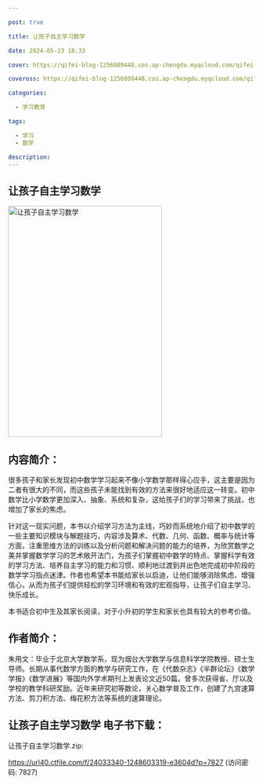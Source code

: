 ```yaml
---

post: true

title: 让孩子自主学习数学

date: 2024-05-23 18:33

cover: https://qifei-blog-1256009448.cos.ap-chengdu.myqcloud.com/qifei-blog/663d762e0ea9cb1403d8f9e5.jpg

coveross: https://qifei-blog-1256009448.cos.ap-chengdu.myqcloud.com/qifei-blog/663d762e0ea9cb1403d8f9e5.jpg

categories:

  - 学习教育

tags:

  - 学习
  - 数学

description:
---
```


## 让孩子自主学习数学
<img alt="让孩子自主学习数学 " class="aligncenter loading" data-was-processed="true" decoding="async" fetchpriority="high" height="471" src="https://qifei-blog-1256009448.cos.ap-chengdu.myqcloud.com/qifei-blog/663d762e0ea9cb1403d8f9e5.jpg " style="cursor: zoom-in;" width="314"/>

## 内容简介：

很多孩子和家长发现初中数学学习起来不像小学数学那样得心应手，这主要是因为二者有很大的不同，而这些孩子未能找到有效的方法来很好地适应这一转变。初中数学比小学数学更加深入、抽象、系统和复杂，这给孩子们的学习带来了挑战，也增加了家长的焦虑。

针对这一现实问题，本书以介绍学习方法为主线，巧妙而系统地介绍了初中数学的一些主要知识模块与解题技巧，内容涉及算术、代数、几何、函数、概率与统计等方面，注重思维方法的训练以及分析问题和解决问题的能力的培养，为欣赏数学之美并掌握数学学习的艺术敞开法门，为孩子们掌握初中数学的特点、掌握科学有效的学习方法、培养自主学习的能力和习惯、顺利地过渡到并出色地完成初中阶段的数学学习指点迷津。作者也希望本书能给家长以启迪，让他们能够消除焦虑、增强信心，从而为孩子们提供轻松的学习环境和有效的宏观指导，让孩子们自主学习、快乐成长。

本书适合初中生及其家长阅读，对于小升初的学生和家长也具有较大的参考价值。

## 作者简介：

朱用文：毕业于北京大学数学系，现为烟台大学数学与信息科学学院教授、硕士生导师。长期从事代数学方面的教学与研究工作，在《代数杂志》《半群论坛》《数学学报》《数学进展》等国内外学术期刊上发表论文近50篇。曾多次获得省、厅以及学校的教学科研奖励。近年来研究初等数论，关心数学普及工作，创建了九宫速算方法、剪刀积方法、梅花积方法等系统的速算理论。

## 让孩子自主学习数学 电子书下载：
让孩子自主学习数学.zip: 

https://url40.ctfile.com/f/24033340-1248603319-e3604d?p=7827 (访问密码: 7827)

